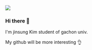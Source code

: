 <img src="https://wallpapersafari.com/w/CWIgf1">

### Hi there 👋
I'm jinsung Kim student of gachon univ.

My github will be more interesting 👌

<!--
**smileman62/smileman62** is a ✨ _special_ ✨ repository because its `README.md` (this file) appears on your GitHub profile.

Here are some ideas to get you started:

- 🔭 I’m currently working on ...
- 🌱 I’m currently learning ...
- 👯 I’m looking to collaborate on ...
- 🤔 I’m looking for help with ...
- 💬 Ask me about ...
- 📫 How to reach me: ...
- 😄 Pronouns: ...
- ⚡ Fun fact: ...
-->
